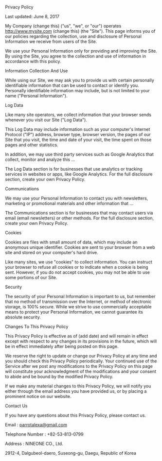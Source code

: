 
Privacy Policy

Last updated: June 8, 2017

My Company (change this) ("us", "we", or "our") operates http://www.mysite.com (change this) (the "Site"). This page informs you of our policies regarding the collection, use and disclosure of Personal Information we receive from users of the Site.
 
We use your Personal Information only for providing and improving the Site. By using the Site, you agree to the collection and use of information in accordance with this policy.
 
Information Collection And Use
 
While using our Site, we may ask you to provide us with certain personally identifiable information that can be used to contact or identify you. Personally identifiable information may include, but is not limited to your name ("Personal Information").
 
Log Data
 
Like many site operators, we collect information that your browser sends whenever you visit our Site ("Log Data").
 
This Log Data may include information such as your computer's Internet Protocol ("IP") address, browser type, browser version, the pages of our Site that you visit, the time and date of your visit, the time spent on those pages and other statistics.
 
In addition, we may use third party services such as Google Analytics that collect, monitor and analyze this …
 
The Log Data section is for businesses that use analytics or tracking services in websites or apps, like Google Analytics. For the full disclosure section, create your own Privacy Policy.
 
 
 
 
Communications
 
We may use your Personal Information to contact you with newsletters, marketing or promotional materials and other information that ...
 
The Communications section is for businesses that may contact users via email (email newsletters) or other methods. For the full disclosure section, create your own Privacy Policy.
 
Cookies
 
Cookies are files with small amount of data, which may include an anonymous unique identifier. Cookies are sent to your browser from a web site and stored on your computer's hard drive.
 
Like many sites, we use "cookies" to collect information. You can instruct your browser to refuse all cookies or to indicate when a cookie is being sent. However, if you do not accept cookies, you may not be able to use some portions of our Site.
 
Security
 
The security of your Personal Information is important to us, but remember that no method of transmission over the Internet, or method of electronic storage, is 100% secure. While we strive to use commercially acceptable means to protect your Personal Information, we cannot guarantee its absolute security.
 
Changes To This Privacy Policy
 
This Privacy Policy is effective as of (add date) and will remain in effect except with respect to any changes in its provisions in the future, which will be in effect immediately after being posted on this page.
 
We reserve the right to update or change our Privacy Policy at any time and you should check this Privacy Policy periodically. Your continued use of the Service after we post any modifications to the Privacy Policy on this page will constitute your acknowledgment of the modifications and your consent to abide and be bound by the modified Privacy Policy.
 
If we make any material changes to this Privacy Policy, we will notify you either through the email address you have provided us, or by placing a prominent notice on our website.
  

Contact Us

If you have any questions about this Privacy Policy, please contact us.

Email : parrotalexa@gmail.com

Telephone Number : +82-53-813-0799

Address :
NINEONE CO., Ltd.

2912-4, Dalgubeol-daero, Suseong-gu, Daegu, Republic of Korea
